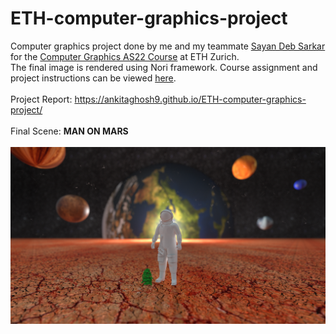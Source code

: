 # ETH-computer-graphics-project

Computer graphics project done by me and my teammate [Sayan Deb Sarkar](https://github.com/sayands) for the [Computer Graphics AS22 
Course](https://cgl.ethz.ch/teaching/cg22/home.php) at ETH Zurich. 
<br>
The final image is rendered using Nori framework. Course assignment
and project instructions can be viewed [here](https://cgl.ethz.ch/teaching/cg22/www-nori/index.html#project). 
<br> <br>
Project Report: https://ankitaghosh9.github.io/ETH-computer-graphics-project/
<br> <br>
Final Scene: **MAN ON MARS**
<br> <br>
![Final Render](https://github.com/ankitaghosh9/ETH-computer-graphics-project/blob/main/images/final_scene.png)
